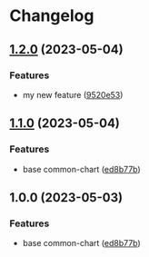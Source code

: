 # Changelog

## [1.2.0](https://github.com/WDaan/common-chart/compare/v1.1.0...v1.2.0) (2023-05-04)


### Features

* my new feature ([9520e53](https://github.com/WDaan/common-chart/commit/9520e53a10ff732a76e166bb7a2f698fc0e4c4d4))

## [1.1.0](https://github.com/WDaan/common-chart/compare/v1.0.0...v1.1.0) (2023-05-04)


### Features

* base common-chart ([ed8b77b](https://github.com/WDaan/common-chart/commit/ed8b77b307ff2cf9e2fe48a99f897b1cbdb54773))

## 1.0.0 (2023-05-03)


### Features

* base common-chart ([ed8b77b](https://github.com/WDaan/common-chart/commit/ed8b77b307ff2cf9e2fe48a99f897b1cbdb54773))
